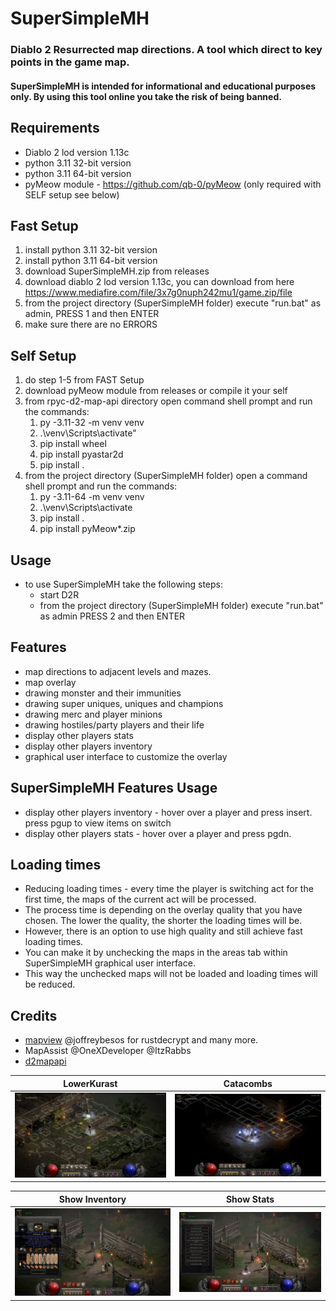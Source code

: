 # SuperSimpleMH
### Diablo 2 Resurrected map directions. A tool which direct to key points in the game map.
#### SuperSimpleMH is intended for informational and educational purposes only. By using this tool online you take the risk of being banned.

## Requirements
* Diablo 2 lod version 1.13c
* python 3.11 32-bit version
* python 3.11 64-bit version
* pyMeow module - https://github.com/qb-0/pyMeow (only required with SELF setup see below)

## Fast Setup
1) install python 3.11 32-bit version
2) install python 3.11 64-bit version 
3) download SuperSimpleMH.zip from releases
4) download diablo 2 lod version 1.13c, you can download from here https://www.mediafire.com/file/3x7g0nuph242mu1/game.zip/file
5) from the project directory (SuperSimpleMH folder) execute "run.bat" as admin, PRESS 1 and then ENTER
6) make sure there are no ERRORS

## Self Setup
1) do step 1-5 from FAST Setup
2) download pyMeow module from releases or compile it your self
3) from rpyc-d2-map-api directory open command shell prompt and run the commands:
   1) py -3.11-32 -m venv venv
   2) .\venv\Scripts\activate"
   3) pip install wheel
   4) pip install pyastar2d
   5) pip install . 
4) from the project directory (SuperSimpleMH folder) open a command shell prompt and run the commands:
   1) py -3.11-64 -m venv venv
   2) .\venv\Scripts\activate
   3) pip install .
   4) pip install pyMeow*.zip

## Usage
* to use SuperSimpleMH take the following steps:
  * start D2R
  * from the project directory (SuperSimpleMH folder) execute "run.bat" as admin PRESS 2 and then ENTER

## Features
* map directions to adjacent levels and mazes.
* map overlay
* drawing monster and their immunities
* drawing super uniques, uniques and champions
* drawing merc and player minions
* drawing hostiles/party players and their life
* display other players stats
* display other players inventory
* graphical user interface to customize the overlay

## SuperSimpleMH Features Usage
* display other players inventory - hover over a player and press insert. press pgup to view items on switch
* display other players stats - hover over a player and press pgdn.

## Loading times
* Reducing loading times - every time the player is switching act for the first time, the maps of the current act will be processed.
* The process time is depending on the overlay quality that you have chosen. The lower the quality, the shorter the loading times will be.
* However, there is an option to use high quality and still achieve fast loading times.
* You can make it by unchecking the maps in the areas tab within SuperSimpleMH graphical user interface.
* This way the unchecked maps will not be loaded and loading times will be reduced.

## Credits
* [mapview](https://github.com/joffreybesos/d2r-mapview) @joffreybesos for rustdecrypt and many more.
* MapAssist @OneXDeveloper @ItzRabbs
* [d2mapapi](https://github.com/jcageman/d2mapapi)


LowerKurast                |  Catacombs
:-------------------------:|:-------------------------:
![plot](./LowerKurast.png)  |  ![plot](Catacombs.png)

Show Inventory             |  Show Stats
:-------------------------:|:-------------------------:
![plot](./ShowInventory.png)  |  ![plot](./ShowStats.png)
